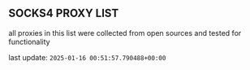 ## SOCKS4 PROXY LIST

all proxies in this list were collected from open sources and tested for functionality

last update: `2025-01-16 00:51:57.790488+00:00`